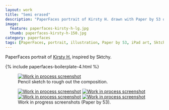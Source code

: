 ```yaml
---
layout: work
title: "Semi erased"
description: "PaperFaces portrait of Kirsty H. drawn with Paper by 53 on an iPad."
image: 
  feature: paperfaces-kirsty-h-lg.jpg
  thumb: paperfaces-kirsty-h-150.jpg
category: paperfaces
tags: [PaperFaces, portrait, illustration, Paper by 53, iPad art, Sktchy]
---
```


PaperFaces portrait of [Kirsty H.](http://sktchy.com/A73olc) inspired by Sktchy.

{% include paperfaces-boilerplate-4.html %}

<figure>
	<a href="{{ site.url }}/images/paperfaces-kirsty-h-process-1-lg.jpg"><img src="{{ site.url }}/images/paperfaces-kirsty-h-process-1-750.jpg" alt="Work in process screenshot"></a>
	<figcaption>Pencil sketch to rough out the composition.</figcaption>
</figure>

<figure class="half">
	<a href="{{ site.url }}/images/paperfaces-kirsty-h-process-2-lg.jpg"><img src="{{ site.url }}/images/paperfaces-kirsty-h-process-2-600.jpg" alt="Work in process screenshot"></a>
	<a href="{{ site.url }}/images/paperfaces-kirsty-h-process-3-lg.jpg"><img src="{{ site.url }}/images/paperfaces-kirsty-h-process-3-600.jpg" alt="Work in process screenshot"></a>
	<a href="{{ site.url }}/images/paperfaces-kirsty-h-process-4-lg.jpg"><img src="{{ site.url }}/images/paperfaces-kirsty-h-process-4-600.jpg" alt="Work in process screenshot"></a>
	<a href="{{ site.url }}/images/paperfaces-kirsty-h-process-5-lg.jpg"><img src="{{ site.url }}/images/paperfaces-kirsty-h-process-5-600.jpg" alt="Work in process screenshot"></a>
	<figcaption>Work in progress screenshots (Paper by 53).</figcaption>
</figure>